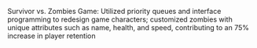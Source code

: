 Survivor vs. Zombies Game: Utilized priority queues and interface programming to redesign game characters; customized zombies with unique attributes such as name, health, and speed, contributing to an 75% increase in player retention

